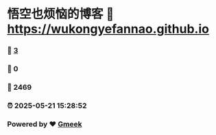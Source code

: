 # 悟空也烦恼的博客 :link: https://wukongyefannao.github.io 
### :page_facing_up: [3](https://wukongyefannao.github.io/tag.html) 
### :speech_balloon: 0 
### :hibiscus: 2469 
### :alarm_clock: 2025-05-21 15:28:52 
### Powered by :heart: [Gmeek](https://github.com/Meekdai/Gmeek)
